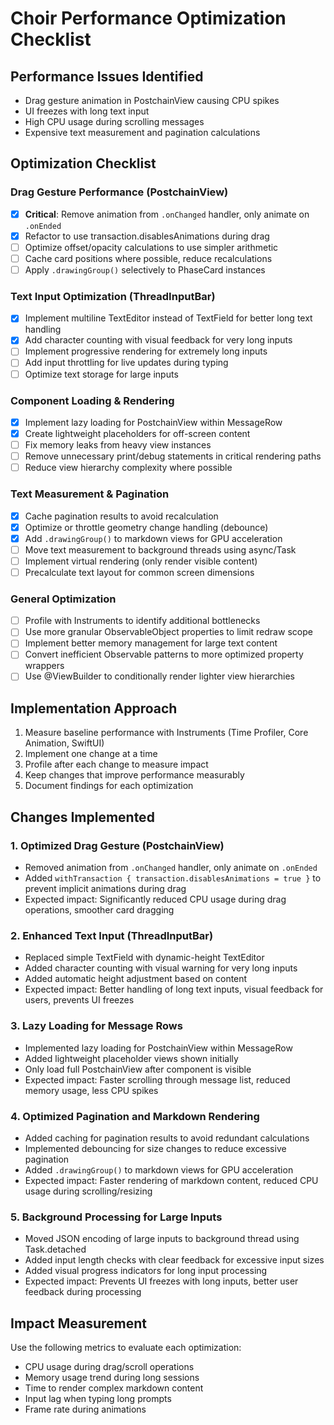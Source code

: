 # Choir Performance Optimization Checklist

## Performance Issues Identified
- Drag gesture animation in PostchainView causing CPU spikes
- UI freezes with long text input
- High CPU usage during scrolling messages
- Expensive text measurement and pagination calculations

## Optimization Checklist

### Drag Gesture Performance (PostchainView)
- [x] **Critical**: Remove animation from `.onChanged` handler, only animate on `.onEnded`
- [x] Refactor to use transaction.disablesAnimations during drag
- [ ] Optimize offset/opacity calculations to use simpler arithmetic
- [ ] Cache card positions where possible, reduce recalculations
- [ ] Apply `.drawingGroup()` selectively to PhaseCard instances

### Text Input Optimization (ThreadInputBar)
- [x] Implement multiline TextEditor instead of TextField for better long text handling
- [x] Add character counting with visual feedback for very long inputs
- [ ] Implement progressive rendering for extremely long inputs
- [ ] Add input throttling for live updates during typing
- [ ] Optimize text storage for large inputs

### Component Loading & Rendering
- [x] Implement lazy loading for PostchainView within MessageRow
- [x] Create lightweight placeholders for off-screen content
- [ ] Fix memory leaks from heavy view instances
- [ ] Remove unnecessary print/debug statements in critical rendering paths
- [ ] Reduce view hierarchy complexity where possible

### Text Measurement & Pagination
- [x] Cache pagination results to avoid recalculation
- [x] Optimize or throttle geometry change handling (debounce)
- [x] Add `.drawingGroup()` to markdown views for GPU acceleration
- [ ] Move text measurement to background threads using async/Task
- [ ] Implement virtual rendering (only render visible content)
- [ ] Precalculate text layout for common screen dimensions

### General Optimization
- [ ] Profile with Instruments to identify additional bottlenecks
- [ ] Use more granular ObservableObject properties to limit redraw scope
- [ ] Implement better memory management for large text content
- [ ] Convert inefficient Observable patterns to more optimized property wrappers
- [ ] Use @ViewBuilder to conditionally render lighter view hierarchies

## Implementation Approach
1. Measure baseline performance with Instruments (Time Profiler, Core Animation, SwiftUI)
2. Implement one change at a time
3. Profile after each change to measure impact
4. Keep changes that improve performance measurably
5. Document findings for each optimization

## Changes Implemented

### 1. Optimized Drag Gesture (PostchainView)
- Removed animation from `.onChanged` handler, only animate on `.onEnded`
- Added `withTransaction { transaction.disablesAnimations = true }` to prevent implicit animations during drag
- Expected impact: Significantly reduced CPU usage during drag operations, smoother card dragging

### 2. Enhanced Text Input (ThreadInputBar)
- Replaced simple TextField with dynamic-height TextEditor
- Added character counting with visual warning for very long inputs
- Added automatic height adjustment based on content
- Expected impact: Better handling of long text inputs, visual feedback for users, prevents UI freezes

### 3. Lazy Loading for Message Rows
- Implemented lazy loading for PostchainView within MessageRow
- Added lightweight placeholder views shown initially
- Only load full PostchainView after component is visible
- Expected impact: Faster scrolling through message list, reduced memory usage, less CPU spikes

### 4. Optimized Pagination and Markdown Rendering
- Added caching for pagination results to avoid redundant calculations
- Implemented debouncing for size changes to reduce excessive pagination
- Added `.drawingGroup()` to markdown views for GPU acceleration
- Expected impact: Faster rendering of markdown content, reduced CPU usage during scrolling/resizing

### 5. Background Processing for Large Inputs
- Moved JSON encoding of large inputs to background thread using Task.detached
- Added input length checks with clear feedback for excessive input sizes
- Added visual progress indicators for long input processing
- Expected impact: Prevents UI freezes with long inputs, better user feedback during processing

## Impact Measurement
Use the following metrics to evaluate each optimization:
- CPU usage during drag/scroll operations
- Memory usage trend during long sessions
- Time to render complex markdown content
- Input lag when typing long prompts
- Frame rate during animations